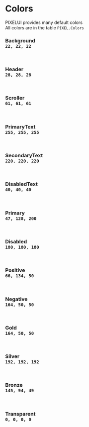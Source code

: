 
# Colors
PIXELUI provides many default colors<br>
All colors are in the table `PIXEL.Colors`

### Background <br>`22, 22, 22`
<div class="p-5 color" style="background-color:rgb(22, 22, 22)"></div>
<br/>

### Header <br>`28, 28, 28`
<div class="p-5 color" style="background-color:rgb(28, 28, 28)"></div>
<br/>

### Scroller <br>`61, 61, 61`
<div class="p-5 color" style="background-color:rgb(61, 61, 61)"></div>
<br/>

### PrimaryText <br>`255, 255, 255`
<div class="p-5 color" style="background-color:rgb(255, 255, 255)"></div>
<br/>

### SecondaryText <br>`220, 220, 220`
<div class="p-5 color" style="background-color:rgb(220, 220, 220)"></div>
<br/>

### DisabledText <br>`40, 40, 40`
<div class="p-5 color" style="background-color:rgb(40, 40, 40)"></div>
<br/>

### Primary <br>`47, 128, 200`
<div class="p-5 color" style="background-color:rgb(47, 128, 200)"></div>
<br/>

### Disabled <br>`180, 180, 180`
<div class="p-5 color" style="background-color:rgb(180, 180, 180)"></div>
<br/>

### Positive <br>`66, 134, 50`
<div class="p-5 color" style="background-color:rgb(66, 134, 50)"></div>
<br/>

### Negative <br>`164, 50, 50`
<div class="p-5 color" style="background-color:rgb(164, 50, 50)"></div>
<br/>

### Gold <br>`164, 50, 50`
<div class="p-5 color" style="background-color:rgb(214, 174, 34)"></div>
<br/>

### Silver <br>`192, 192, 192`
<div class="p-5 color" style="background-color:rgb(192, 192, 192)"></div>
<br/>

### Bronze <br>`145, 94, 49`
<div class="p-5 color" style="background-color:rgb(145, 94, 49)"></div>
<br/>

### Transparent <br>`0, 0, 0, 0`
<div class="p-5 color" style="background-color:rgb(255, 255, 255)"></div>
<br/>

<!-- ### Rainbow
<div class="p-5 color" id="rainbowfademe"></div>
<br/> -->
